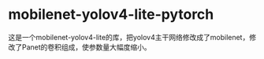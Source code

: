 # mobilenet-yolov4-lite-pytorch
这是一个mobilenet-yolov4-lite的库，把yolov4主干网络修改成了mobilenet，修改了Panet的卷积组成，使参数量大幅度缩小。
